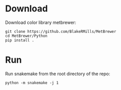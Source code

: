 
# Download


Download color library metbrewer:

```
git clone https://github.com/BlakeRMills/MetBrewer
cd MetBrewer/Python
pip install .
```


# Run 

Run snakemake from the root directory of the repo:
```
python -m snakemake -j 1
```
